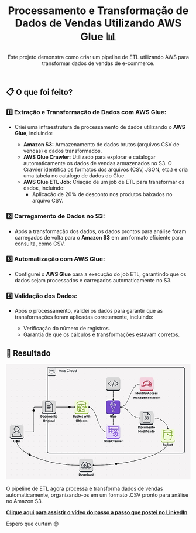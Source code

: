 <!DOCTYPE html>
<html lang="en">
<head>
  <meta charset="UTF-8">
  <meta name="viewport" content="width=device-width, initial-scale=1.0">
</head>
<body>
  <div class="container">
    <header>
      <h1>Processamento e Transformação de Dados de Vendas Utilizando AWS Glue 📊</h1>
      <p class="subtitle">Este projeto demonstra como criar um pipeline de ETL utilizando AWS para transformar dados de vendas de e-commerce.</p>
    </header>
    <section>
      <h2>📋 O que foi feito?</h2>
      <h3>1️⃣ Extração e Transformação de Dados com AWS Glue:</h3>
      <ul>
        <li>Criei uma infraestrutura de processamento de dados utilizando o <strong>AWS Glue</strong>, incluindo:</li>
        <ul>
          <li><strong>Amazon S3:</strong> Armazenamento de dados brutos (arquivos CSV de vendas) e dados transformados.</li>
          <li><strong>AWS Glue Crawler:</strong> Utilizado para explorar e catalogar automaticamente os dados de vendas armazenados no S3. O Crawler identifica os formatos dos arquivos (CSV, JSON, etc.) e cria uma tabela no catálogo de dados do Glue.</li>
          <li><strong>AWS Glue ETL Job:</strong> Criação de um job de ETL para transformar os dados, incluindo:
            <ul>
              <li>Aplicação de 20% de desconto nos produtos baixados no arquivo CSV.</li>
          </ul>
        </ul>
      </ul>
      <h3>2️⃣ Carregamento de Dados no S3:</h3>
      <ul>
        <li>Após a transformação dos dados, os dados prontos para análise foram carregados de volta para o <strong>Amazon S3</strong> em um formato eficiente para consulta, como CSV.</li>
      </ul>
      <h3>3️⃣ Automatização com AWS Glue:</h3>
      <ul>
        <li>Configurei o <strong>AWS Glue</strong> para a execução do job ETL, garantindo que os dados sejam processados e carregados automaticamente no S3.</li>
      </ul>
      <h3>4️⃣ Validação dos Dados:</h3>
      <ul>
        <li>Após o processamento, validei os dados para garantir que as transformações foram aplicadas corretamente, incluindo:</li>
        <ul>
          <li>Verificação do número de registros.</li>
          <li>Garantia de que os cálculos e transformações estavam corretos.</li>
        </ul>
    </section>
    <footer>
      <h2>🚀 Resultado</h2>
      <img src="Glue-S3.gif" alt="Fluxo de análise Glue"
      <p>
      </p>
      <p>
      <p>O pipeline de ETL agora processa e transforma dados de vendas automaticamente, organizando-os em um formato .CSV pronto para análise no Amazon S3.</p>
      <strong><a href="https://www.linkedin.com/posts/vinicius-marssoy_aws-cloudcomputing-etl-activity-7268683983729643520-Oi8Q?utm_source=share&utm_medium=member_desktop"_blank">Clique aqui para assistir o vídeo do passo a passo que postei no LinkedIn</a></strong>
      <p>
      </p>
      <p>Espero que curtam 😊</p>
    </footer>
  </div>
</body>
</html>
